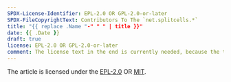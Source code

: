 ```yaml
---
SPDX-License-Identifier: EPL-2.0 OR GPL-2.0-or-later
SPDX-FileCopyrightText: Contributors To The `net.splitcells.*`
title: "{{ replace .Name "-" " " | title }}"
date: {{ .Date }}
draft: true
license: EPL-2.0 OR GPL-2.0-or-later
comment: The license text in the end is currently needed, because the theme does not support license metadata.
---
```


The article is licensed under the [EPL-2.0](http://splitcells.net/net/splitcells/network/legal/licenses/EPL-2.0.txt)
OR [MIT](http://splitcells.net/net/splitcells/network/legal/licenses/MIT.txt).